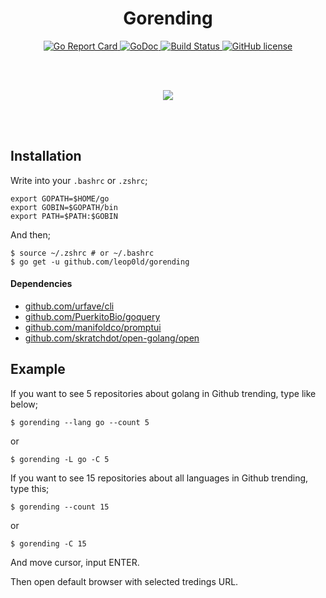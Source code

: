 <br><br>

<h1 align="center">Gorending</h1>

<p align="center">
    <a href="https://goreportcard.com/report/github.com/Leop0ld/gorending" target="_blank">
        <img src="https://goreportcard.com/badge/github.com/Leop0ld/gorending" alt="Go Report Card">
    </a>
    <a href="https://godoc.org/github.com/Leop0ld/gorending" target="_blank">
        <img src="https://godoc.org/github.com/Leop0ld/gorending?status.svg" alt="GoDoc">
    </a>
    <a href="https://travis-ci.org/Leop0ld/gorending">
        <img src="https://travis-ci.org/Leop0ld/gorending.svg?branch=master" alt="Build Status">
    </a>
    <a href="https://raw.githubusercontent.com/Leop0ld/gorending/master/LICENSE">
        <img src="https://img.shields.io/badge/license-MIT-blue.svg" alt="GitHub license">
    </a>
</p>

<br><br>

<p align="center">
    <img src="https://cdn.rawgit.com/leop0ld/gorending/master/assets/example.svg">
</p>

<br><br>

Installation
---

Write into your `.bashrc` or `.zshrc`;
```shell
export GOPATH=$HOME/go
export GOBIN=$GOPATH/bin
export PATH=$PATH:$GOBIN
```

And then;
```shell
$ source ~/.zshrc # or ~/.bashrc
$ go get -u github.com/leop0ld/gorending
```

#### Dependencies

- [github.com/urfave/cli](https://github.com/urfave/cli)
- [github.com/PuerkitoBio/goquery](https://github.com/PuerkitoBio/goquery)
- [github.com/manifoldco/promptui](https://github.com/manifoldco/promptui)
- [github.com/skratchdot/open-golang/open](https://github.com/skratchdot/open-golang/open)

Example
---
If you want to see 5 repositories about golang in Github trending, type like below;

```shell
$ gorending --lang go --count 5
```

or 

```shell
$ gorending -L go -C 5
```

If you want to see 15 repositories about all languages in Github trending, type this;

```shell
$ gorending --count 15
```

or

```shell
$ gorending -C 15
```

And move cursor, input ENTER.

Then open default browser with selected tredings URL.
